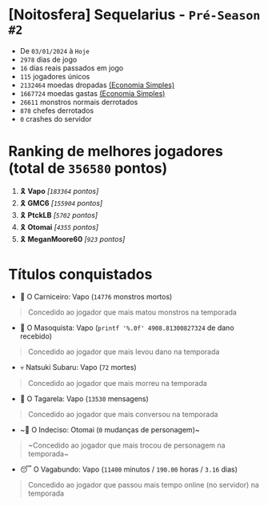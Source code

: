 # [Noitosfera] Sequelarius - `Pré-Season #2`
- De `03/01/2024` à `Hoje`
- `2978` dias de jogo
- `16` dias reais passados em jogo
- `115` jogadores únicos
- `2132464` moedas dropadas [(Economia Simples)](https://github.com/otomay/Economia-Simples)
- `1667724` moedas gastas [(Economia Simples)](https://github.com/otomay/Economia-Simples)
- `26611` monstros normais derrotados
- `878` chefes derrotados
- `0` crashes do servidor

# Ranking de melhores jogadores (total de `356580` pontos)
1. 🎗️ **Vapo** *[`183364` pontos]*
2. 🎗️ **GMC6** *[`155904` pontos]*
3. 🎗️ **PtckLB** *[`5702` pontos]*
4. 🎗️ **Otomai** *[`4355` pontos]*
5. 🎗️ **MeganMoore60** *[`923` pontos]*

# Títulos conquistados
- 👹 O Carniceiro: Vapo (`14776` monstros mortos)
> Concedido ao jogador que mais matou monstros na temporada
- 🥵 O Masoquista: Vapo (`printf '%.0f' 4908.81300827324` de dano recebido)
> Concedido ao jogador que mais levou dano na temporada
- 💀 Natsuki Subaru: Vapo (`72` mortes)
> Concedido ao jogador que mais morreu na temporada
- 🦜 O Tagarela: Vapo (`13530` mensagens)
> Concedido ao jogador que mais conversou na temporada
- ~🤔 O Indeciso: Otomai (`0` mudanças de personagem)~
> ~Concedido ao jogador que mais trocou de personagem na temporada~
- 😴 O Vagabundo: Vapo (`11400` minutos / `190.00` horas / `3.16` dias)
> Concedido ao jogador que passou mais tempo online (no servidor) na temporada
